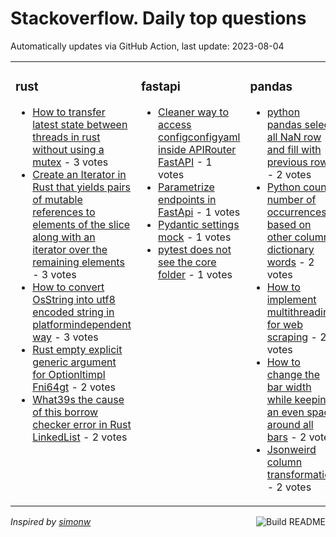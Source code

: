# Stackoverflow. Daily top questions 

Automatically updates via GitHub Action, last update: <!-- date starts -->2023-08-04<!-- date ends -->


<table><tr><td valign="top" width="33%">

### rust
<!-- rust starts -->
* [How to transfer latest state between threads in rust without using a mutex](https://stackoverflow.com/questions/76830384/how-to-transfer-latest-state-between-threads-in-rust-without-using-a-mutex) - 3 votes
* [Create an Iterator in Rust that yields pairs of mutable references to elements of the slice along with an iterator over the remaining elements](https://stackoverflow.com/questions/76827846/create-an-iterator-in-rust-that-yields-pairs-of-mutable-references-to-elements-o) - 3 votes
* [How to convert OsString into utf8 encoded string in platformindependent way](https://stackoverflow.com/questions/76824839/how-to-convert-osstring-into-utf-8-encoded-string-in-platform-independent-way) - 3 votes
* [Rust empty explicit generic argument for Optionltimpl Fni64gt](https://stackoverflow.com/questions/76836692/rust-empty-explicit-generic-argument-for-optionimpl-fni64) - 2 votes
* [What39s the cause of this borrow checker error in Rust LinkedList](https://stackoverflow.com/questions/76827966/whats-the-cause-of-this-borrow-checker-error-in-rust-linkedlist) - 2 votes
<!-- rust ends -->
</td><td valign="top" width="34%">


### fastapi
<!-- fastapi starts -->
* [Cleaner way to access configconfigyaml inside APIRouter  FastAPI](https://stackoverflow.com/questions/76837252/cleaner-way-to-access-configconfig-yaml-inside-apirouter-fastapi) - 1 votes
* [Parametrize endpoints in FastApi](https://stackoverflow.com/questions/76837018/parametrize-endpoints-in-fastapi) - 1 votes
* [Pydantic settings mock](https://stackoverflow.com/questions/76829991/pydantic-settings-mock) - 1 votes
* [pytest does not see the core folder](https://stackoverflow.com/questions/76828253/pytest-does-not-see-the-core-folder) - 1 votes
<!-- fastapi ends -->
</td><td valign="top" width="34%">


### pandas
<!-- pandas starts -->
* [python pandas select all NaN row and fill with previous row](https://stackoverflow.com/questions/76828644/python-pandas-select-all-nan-row-and-fill-with-previous-row) - 2 votes
* [Python count number of occurrences based on other columns dictionary words](https://stackoverflow.com/questions/76826939/python-count-number-of-occurrences-based-on-other-columns-dictionary-words) - 2 votes
* [How to implement multithreading for web scraping](https://stackoverflow.com/questions/76836213/how-to-implement-multithreading-for-web-scraping) - 2 votes
* [How to change the bar width while keeping an even space around all bars](https://stackoverflow.com/questions/76831055/how-to-change-the-bar-width-while-keeping-an-even-space-around-all-bars) - 2 votes
* [Jsonweird column transformation](https://stackoverflow.com/questions/76830940/json-weird-column-transformation) - 2 votes
<!-- pandas ends -->
</td></tr></table>

<a href="https://github.com/hp0404/hp0404/actions"><img src="https://github.com/hp0404/hp0404/workflows/Build%20README/badge.svg" align="right" alt="Build README"></a> <p>*Inspired by  [simonw](https://github.com/simonw/simonw)*</p>
